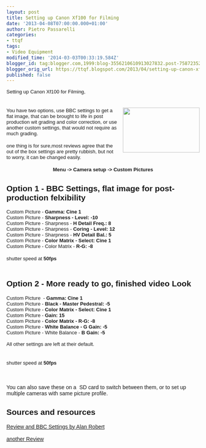 ```yaml
---
layout: post
title: Setting up Canon Xf100 for Filming
date: '2013-04-08T07:00:00.000+01:00'
author: Pietro Passarelli
categories:
- ttqf
tags:
- Video Equipment
modified_time: '2014-03-03T00:33:19.584Z'
blogger_id: tag:blogger.com,1999:blog-3556210610913027832.post-7587235201999969522
blogger_orig_url: https://ttqf.blogspot.com/2013/04/setting-up-canon-xf100-for-filming.html
published: false
---
```


<div class="separator" style="clear: both; text-align: center;"><span style="font-family: Arial,Helvetica,sans-serif;"></span></div><span style="font-size: small;"><span style="font-family: Arial,Helvetica,sans-serif;">Setting up Canon Xf100 for Filming,&nbsp;</span></span><br /><span style="font-size: small;"><span style="font-family: Arial,Helvetica,sans-serif;"></span></span><br /><a name='more'></a><br /><a href="https://www.duchshop.com/pictures/f76cb-Canon_XF100b.jpg" imageanchor="1" style="clear: right; float: right; margin-bottom: 1em; margin-left: 1em;"><img border="0" src="https://www.duchshop.com/pictures/f76cb-Canon_XF100b.jpg" height="117" width="200" /></a><span style="font-size: small;"><span style="font-family: Arial,Helvetica,sans-serif;">You have two options, use BBC settings to get a flat image, that can be brought to life in post production wit grading and color correction, or use another custom settings, that would not require as much grading. </span></span><br /><br /><span style="font-size: small;"><span style="font-family: Arial,Helvetica,sans-serif;">one thing is for sure,most reviews agree that the out of the box settings are pretty rubbish, but not to worry, it can be changed easily.</span></span><br /><br /><div style="text-align: center;"><span style="font-family: Arial,Helvetica,sans-serif;"><span style="font-size: small;"><b>Menu -&gt; Camera setup -&gt; Custom Pictures</b></span></span></div><h2><span style="font-family: Arial,Helvetica,sans-serif;">Option 1 - BBC Settings, flat image for post-production felxibility</span></h2><span style="font-size: small;"><span style="font-family: Arial,Helvetica,sans-serif;"><span style="-moz-font-feature-settings: normal; -moz-font-language-override: normal; font-size-adjust: none; font-stretch: normal; font-style: normal; font-variant: normal; font-weight: normal; line-height: normal;"><span style="-moz-font-feature-settings: normal; -moz-font-language-override: normal; font-size-adjust: none; font-stretch: normal; font-style: normal; font-variant: normal; font-weight: normal; line-height: normal;">Custom Picture -<b> Gamma: Cine 1</b><br />Custom Picture - <b>Sharpness - Level: -10</b><br />Custom Picture - Sharpness -<b> H Detail Freq.: 8</b><br />Custom Picture - Sharpness -<b> Coring - Level: 12</b><br />Custom Picture - Sharpness -<b> HV Detail Bal.: 5</b><br />Custom Picture - <b>Color Matrix - Select: Cine 1</b><br />Custom Picture - Color Matrix - <b>R-G: -8</b></span></span> </span></span><br /><br /><span style="font-size: small;"><span style="font-family: Arial,Helvetica,sans-serif;">shutter speed at<b> 50fps</b></span></span><br /><br /><h2><span style="font-family: Arial,Helvetica,sans-serif;">Option 2 - More ready to go, finished video Look</span></h2><span style="font-size: small;"><span style="font-family: Arial,Helvetica,sans-serif;"><span style="-moz-font-feature-settings: normal; -moz-font-language-override: normal; font-size-adjust: none; font-stretch: normal; font-style: normal; font-variant: normal; font-weight: normal; line-height: normal;"><span style="-moz-font-feature-settings: normal; -moz-font-language-override: normal; font-size-adjust: none; font-stretch: normal; font-style: normal; font-variant: normal; font-weight: normal; line-height: normal;">Custom Picture&nbsp; </span></span><span style="-moz-font-feature-settings: normal; -moz-font-language-override: normal; font-size-adjust: none; font-stretch: normal; font-style: normal; font-variant: normal; font-weight: normal; line-height: normal;"><span style="-moz-font-feature-settings: normal; -moz-font-language-override: normal; font-size-adjust: none; font-stretch: normal; font-style: normal; font-variant: normal; font-weight: normal; line-height: normal;">- <b>Gamma: Cine 1</b></span></span></span></span><br /><span style="font-size: small;"><span style="font-family: Arial,Helvetica,sans-serif;"><span style="-moz-font-feature-settings: normal; -moz-font-language-override: normal; font-size-adjust: none; font-stretch: normal; font-style: normal; font-variant: normal; font-weight: normal; line-height: normal;"><span style="-moz-font-feature-settings: normal; -moz-font-language-override: normal; font-size-adjust: none; font-stretch: normal; font-style: normal; font-variant: normal; font-weight: normal; line-height: normal;">Custom Picture - <b>Black - Master Pedestral: -5</b><br />Custom Picture - <b>Color Matrix - Select: Cine 1</b><br />Custom Picture - <b>Gain: 15</b><br />Custom Picture - <b>Color Matrix - R-G: -8</b><br />Custom Picture -<b> White Balance - G Gain: -5</b><br />Custom Picture - White Balance - <b>B Gain: -5</b><br />&nbsp;</span></span></span></span><br /><span style="font-size: small;"><span style="font-family: Arial,Helvetica,sans-serif;"><span style="-moz-font-feature-settings: normal; -moz-font-language-override: normal; font-size-adjust: none; font-stretch: normal; font-style: normal; font-variant: normal; font-weight: normal; line-height: normal;"><span style="-moz-font-feature-settings: normal; -moz-font-language-override: normal; font-size-adjust: none; font-stretch: normal; font-style: normal; font-variant: normal; font-weight: normal; line-height: normal;">All other settings are left at their default.</span><span style="-moz-font-feature-settings: normal; -moz-font-language-override: normal; font-size-adjust: none; font-stretch: normal; font-style: normal; font-variant: normal; font-weight: bold; line-height: normal;"><br /></span></span></span></span><br /><br /><span style="font-size: small;"><span style="font-family: Arial,Helvetica,sans-serif;">shutter speed at <b>50fps</b></span></span><br /><span style="font-family: Arial,Helvetica,sans-serif;"><br /></span><span style="font-family: Arial,Helvetica,sans-serif;"><br /></span><span style="font-family: Arial,Helvetica,sans-serif;"><br /></span><span style="font-family: Arial,Helvetica,sans-serif;">You can also save these on a&nbsp; SD card to switch between them, or to set up multiple cameras with same picture profile.</span><br /><h2><span style="font-family: Arial,Helvetica,sans-serif;">Sources and resources</span></h2><span style="font-family: Arial,Helvetica,sans-serif;"><a href="https://downloads.bbc.co.uk/rd/pubs/whp/whp-pdf-files/WHP034-ADD65_Canon_XF100-105.pdf" target="_blank">Review and BBC Settings by Alan Robert</a></span><br /><span style="font-family: Arial,Helvetica,sans-serif;"><br /></span><span style="font-family: Arial,Helvetica,sans-serif;"><a href="https://www.martin-doppelbauer.de/video/canonxf100/index.html" target="_blank">another Review</a></span>